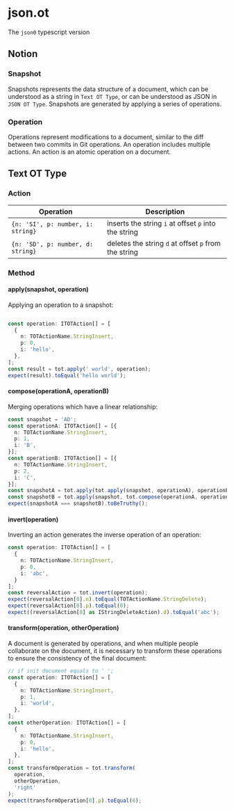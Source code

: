 # json.ot
The `json0` typescript version

## Notion

### Snapshot

Snapshots represents the data structure of a document, which can be understood as a string in `Text OT Type`, or can be understood as JSON in `JSON OT Type`. Snapshots are generated by applying a series of operations.

### Operation

Operations represent modifications to a document, similar to the diff between two commits in Git operations. An operation includes multiple actions. An action is an atomic operation on a document.

## Text OT Type

### Action

Operation                              | Description
---------------------------------------|-------------------------------------
`{n: 'SI', p: number, i: string}`      | inserts the string `i` at offset `p` into the string 
`{n: 'SD', p: number, d: string}`      | deletes the string `d` at offset `p` from the string 

### Method

#### apply(snapshot, operation)

Applying an operation to a snapshot:

```typescript

const operation: ITOTAction[] = [
  {
    n: TOTActionName.StringInsert,
    p: 0,
    i: 'hello',
  },
];
const result = tot.apply(' world', operation);
expect(result).toEqual('hello world');
```

#### compose(operationA, operationB)

Merging operations which have a linear relationship:

```typescript
const snapshot = 'AD';
const operationA: ITOTAction[] = [{
  n: TOTActionName.StringInsert,
  p: 1,
  i: 'B',
}];
const operationB: ITOTAction[] = [{
  n: TOTActionName.StringInsert,
  p: 2,
  i: 'C',
}];
const snapshotA = tot.apply(tot.apply(snapshot, operationA), operationB);
const snapshotB = tot.apply(snapshot, tot.compose(operationA, operationB));
expect(snapshotA === snapshotB).toBeTruthy();
```

#### invert(operation)

Inverting an action generates the inverse operation of an operation:

```typescript
const operation: ITOTAction[] = [
  {
    n: TOTActionName.StringInsert,
    p: 0,
    i: 'abc',
  }
];
const reversalAction = tot.invert(operation);
expect(reversalAction[0].n).toEqual(TOTActionName.StringDelete);
expect(reversalAction[0].p).toEqual(0);
expect((reversalAction[0] as IStringDeleteAction).d).toEqual('abc');
```

#### transform(operation, otherOperation)

A document is generated by operations, and when multiple people collaborate on the document, it is necessary to transform these operations to ensure the consistency of the final document:

```typescript
// if init document equals to ' ';
const operation: ITOTAction[] = [
  {
    n: TOTActionName.StringInsert,
    p: 1,
    i: 'world',
  },
];
const otherOperation: ITOTAction[] = [
  {
    n: TOTActionName.StringInsert,
    p: 0,
    i: 'hello',
  },
];
const transformOperation = tot.transform(
  operation,
  otherOperation,
  'right'
);
expect(transformOperation[0].p).toEqual(6);
```

